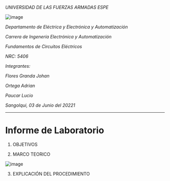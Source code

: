 
*UNIVERSIDAD DE LAS FUERZAS ARMADAS  ESPE*


![image](https://user-images.githubusercontent.com/85137398/120397028-36647600-c2fd-11eb-9941-39cad75ae72d.png)                                                                   
   


*Departamento de Eléctrica y Electrónica y Automatización*

*Carrera de Ingenería Electrónica y Automatización*

*Fundamentos de Circuitos Eléctricos*

*NRC: 5406*

*Integrantes:*

*Flores Granda Johan*

*Ortega Adrian*

*Paucar Lucio*

*Sangolqui, 03 de Junio del 20221*


________________________________________________________________________________
# Informe de Laboratorio 

1. OBJETIVOS

2. MARCO TEORICO

![image](https://user-images.githubusercontent.com/85137398/120424435-f66bb600-c331-11eb-8bb0-679285e63d5f.png)


3. EXPLICACIÓN DEL PROCEDIMIENTO








                      

